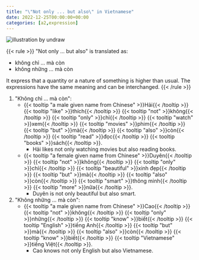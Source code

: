 ```yaml
---
title: "\"Not only ... but also\" in Vietnamese"
date: 2022-12-25T00:00:00+00:00
categories: [a2,expression]
---
```


![illustration by undraw](/images/undraw/undraw_Surveillance_re_8tkl.png)

{{< rule >}}
"Not only ... but also" is translated as:

- không chỉ ... mà còn
- không những ... mà còn

It express that a quantity or a nature of something is higher than usual.
The expressions have the same meaning and can be interchanged.
{{< /rule >}}

1. "Không chỉ ... mà còn":
    - {{< tooltip "a male given name from Chinese" >}}Hải{{< /tooltip >}}
      {{< tooltip "like" >}}thích{{< /tooltip >}}
      {{< tooltip "not" >}}không{{< /tooltip >}}
      {{< tooltip "only" >}}chỉ{{< /tooltip >}}
      {{< tooltip "watch" >}}xem{{< /tooltip >}}
      {{< tooltip "movies" >}}phim{{< /tooltip >}}
      {{< tooltip "but" >}}mà{{< /tooltip >}}
      {{< tooltip "also" >}}còn{{< /tooltip >}}
      {{< tooltip "read" >}}đọc{{< /tooltip >}}
      {{< tooltip "books" >}}sách{{< /tooltip >}}.
        - Hải likes not only watching movies but also reading books.
    - {{< tooltip "a female given name from Chinese" >}}Duyên{{< /tooltip >}}
      {{< tooltip "not" >}}không{{< /tooltip >}}
      {{< tooltip "only" >}}chỉ{{< /tooltip >}}
      {{< tooltip "beautiful" >}}xinh đẹp{{< /tooltip >}}
      {{< tooltip "but" >}}mà{{< /tooltip >}}
      {{< tooltip "also" >}}còn{{< /tooltip >}}
      {{< tooltip "smart" >}}thông minh{{< /tooltip >}}
      {{< tooltip "more" >}}nữa{{< /tooltip >}}.
        - Duyên is not only beautiful but also smart.
2. "Không những ... mà còn":
    - {{< tooltip "a male given name from Chinese" >}}Cao{{< /tooltip >}}
      {{< tooltip "not" >}}không{{< /tooltip >}}
      {{< tooltip "only" >}}những{{< /tooltip >}}
      {{< tooltip "know" >}}biết{{< /tooltip >}}
      {{< tooltip "English" >}}tiếng Anh{{< /tooltip >}}
      {{< tooltip "but" >}}mà{{< /tooltip >}}
      {{< tooltip "also" >}}còn{{< /tooltip >}}
      {{< tooltip "know" >}}biết{{< /tooltip >}}
      {{< tooltip "Vietnamese" >}}tiếng Việt{{< /tooltip >}}.
        - Cao knows not only English but also Vietnamese.

